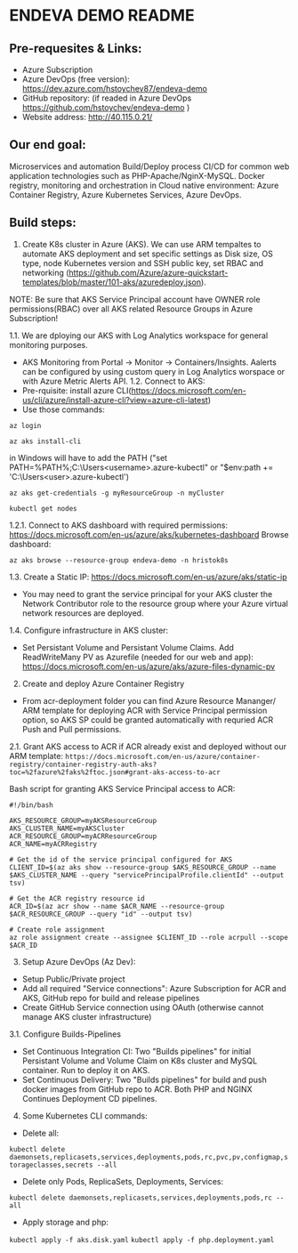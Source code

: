 # ENDEVA DEMO README

## Pre-requesites & Links:
- Azure Subscription 
- Azure DevOps (free version): https://dev.azure.com/hstoychev87/endeva-demo
- GitHub repository: (if readed in Azure DevOps https://github.com/hstoychev/endeva-demo )
- Website address: http://40.115.0.21/

## Our end goal:
Microservices and automation Build/Deploy process CI/CD for common web application technologies such as PHP-Apache/NginX-MySQL. Docker registry, monitoring and orchestration in Cloud native environment: Azure Container Registry, Azure Kubernetes Services, Azure DevOps.

## Build steps:

1. Create K8s cluster in Azure (AKS). We can use ARM tempaltes to automate AKS deployment and set specific settings as Disk size, OS type, node Kubernetes version and SSH  public key, set RBAC and networking (https://github.com/Azure/azure-quickstart-templates/blob/master/101-aks/azuredeploy.json).

NOTE: Be sure that AKS Service Principal account have OWNER role permissions(RBAC) over all AKS related Resource Groups in Azure Subscription!

1.1. We are dploying our AKS with Log Analytics workspace for general monitoring purposes.
- AKS Monitoring from Portal -> Monitor -> Containers/Insights. Aalerts can be configured by using custom query in Log Analytics worspace or with Azure Metric Alerts API.
1.2. Connect to AKS:
- Pre-rquisite: install azure CLI(https://docs.microsoft.com/en-us/cli/azure/install-azure-cli?view=azure-cli-latest)
- Use those commands: 

``az login``

``az aks install-cli `` 

in Windows will have to add the PATH ("set PATH=%PATH%;C:\Users\<username>\.azure-kubectl" or "$env:path += 'C:\Users\<user>\.azure-kubectl')

``az aks get-credentials -g myResourceGroup -n myCluster ``

``kubectl get nodes``


1.2.1. Connect to AKS dashboard with required permissions: https://docs.microsoft.com/en-us/azure/aks/kubernetes-dashboard
Browse dashboard: 
```
az aks browse --resource-group endeva-demo -n hristok8s
```
1.3. Create a Static IP: https://docs.microsoft.com/en-us/azure/aks/static-ip
- You may need to grant the service principal for your AKS cluster the Network Contributor role to the resource group where your Azure virtual network resources are deployed. 

1.4. Configure infrastructure in AKS cluster:
- Set Persistant Volume and Persistant Volume Claims. Add ReadWriteMany PV as Azurefile (needed for our web and app):
https://docs.microsoft.com/en-us/azure/aks/azure-files-dynamic-pv

2. Create and deploy Azure Container Registry
- From acr-deployment folder you can find Azure Resource Mananger/ ARM template for deploying ACR with Service Principal permission option, so AKS SP could be granted automatically with requried ACR Push and Pull permissions.

2.1. Grant AKS access to ACR if ACR already exist and deployed without our ARM template:
```https://docs.microsoft.com/en-us/azure/container-registry/container-registry-auth-aks?toc=%2fazure%2faks%2ftoc.json#grant-aks-access-to-acr```

Bash script for granting AKS Service Principal access to ACR:
```
#!/bin/bash

AKS_RESOURCE_GROUP=myAKSResourceGroup
AKS_CLUSTER_NAME=myAKSCluster
ACR_RESOURCE_GROUP=myACRResourceGroup
ACR_NAME=myACRRegistry

# Get the id of the service principal configured for AKS
CLIENT_ID=$(az aks show --resource-group $AKS_RESOURCE_GROUP --name $AKS_CLUSTER_NAME --query "servicePrincipalProfile.clientId" --output tsv)

# Get the ACR registry resource id
ACR_ID=$(az acr show --name $ACR_NAME --resource-group $ACR_RESOURCE_GROUP --query "id" --output tsv)

# Create role assignment
az role assignment create --assignee $CLIENT_ID --role acrpull --scope $ACR_ID
```
3. Setup Azure DevOps (Az Dev):
- Setup Public/Private project 
- Add all required "Service connections": Azure Subscription for ACR and AKS, GitHub repo for build and release pipelines 
- Create GitHub Service connection using OAuth (otherwise cannot manage AKS cluster infrastructure)

3.1. Configure Builds-Pipelines 
- Set Continuous Integration CI: 
Two "Builds pipelines" for initial Persistant Volume and Volume Claim on K8s cluster and MySQL container. Run to deploy it on AKS.
- Set Continuous Delivery:
Two "Builds pipelines" for build and push docker images from GitHub repo to ACR. Both PHP and NGINX Continues Deployment CD pipelines.

4. Some Kubernetes CLI commands:

- Delete all:

``kubectl delete daemonsets,replicasets,services,deployments,pods,rc,pvc,pv,configmap,storageclasses,secrets --all``

- Delete only Pods, ReplicaSets, Deployments, Services:

``kubectl delete daemonsets,replicasets,services,deployments,pods,rc --all``

- Apply storage and php:

``kubectl apply -f aks.disk.yaml``
``kubectl apply -f php.deployment.yaml``
